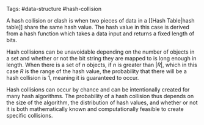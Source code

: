 Tags: #data-structure #hash-collision

A hash collision or clash is when two pieces of data in a [[Hash Table|hash table]] share the same hash value. The hash value in this case is derived from a hash function which takes a data input and returns a fixed length of bits.

Hash collisions can be unavoidable depending on the number of objects in a set and whether or not the bit string they are mapped to is long enough in length. When there is a set of _n_ objects, if _n_ is greater than |_R_|, which in this case _R_ is the range of the hash value, the probability that there will be a hash collision is 1, meaning it is guaranteed to occur.

Hash collisions can occur by chance and can be intentionally created for many hash algorithms. The probability of a hash collision thus depends on the size of the algorithm, the distribution of hash values, and whether or not it is both mathematically known and computationally feasible to create specific collisions.
